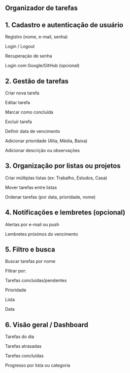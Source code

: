 ## Organizador de tarefas
## 1.  Cadastro e autenticação de usuário
 Registro (nome, e-mail, senha)

 Login / Logout
 
 Recuperação de senha
 
 Login com Google/GitHub (opcional)

## 2. Gestão de tarefas
Criar nova tarefa

Editar tarefa

Marcar como concluída

Excluir tarefa

Definir data de vencimento

Adicionar prioridade (Alta, Média, Baixa)

Adicionar descrição ou observações

## 3. Organização por listas ou projetos
Criar múltiplas listas (ex: Trabalho, Estudos, Casa)

Mover tarefas entre listas

Ordenar tarefas (por data, prioridade, nome)
##  4. Notificações e lembretes (opcional)
Alertas por e-mail ou push

Lembretes próximos do vencimento
## 5. Filtro e busca
Buscar tarefas por nome

Filtrar por:

Tarefas concluídas/pendentes

Prioridade

Lista

Data
## 6. Visão geral / Dashboard
Tarefas do dia

Tarefas atrasadas

Tarefas concluídas

Progresso por lista ou categoria




 
